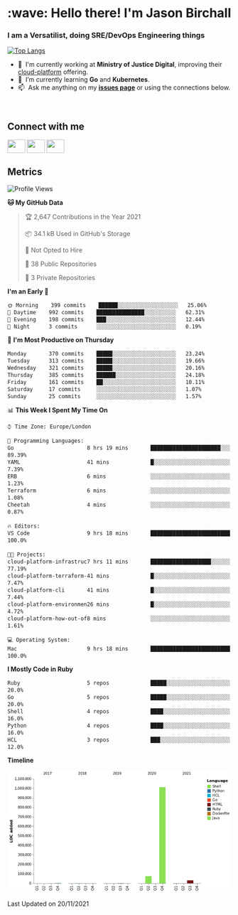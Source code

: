 <h1 align="left" id="jason-title">:wave: Hello there! I'm Jason Birchall</h1>
<h3 align="left">I am a Versatilist, doing SRE/DevOps Engineering things</h3>

[![Top Langs](https://github-readme-stats.vercel.app/api?username=jasonBirchall&show_icons=true&count_private=true&include_all_commits=true&theme=gruvbox)](https://github.com/anuraghazra/github-readme-stats)

- :office: &nbsp;I'm currently working at **Ministry of Justice Digital**, improving their [cloud-platform](https://github.com/ministryofjustice/cloud-platform) offering.
- :seedling: &nbsp;I’m currently learning **Go** and **Kubernetes**.
- :mailbox: &nbsp;Ask me anything on my **[issues page]** or using the connections below.


<br>

<h2>Connect with me</h2>
<p>
<a href="https://twitter.com/jsonBirchall" target="blank"><img align="center" src="https://cdn.jsdelivr.net/npm/simple-icons@3.0.1/icons/twitter.svg" alt="" height="30" width="40" /></a>
<a href="https://keybase.io/json0" target="blank"><img align="center" src="https://cdn.jsdelivr.net/npm/simple-icons@3.0.1/icons/keybase.svg" alt="" height="30" width="40" /></a>
<a href="https://www.reddit.com/user/kakorate" target="blank"><img align="center" src="https://cdn.jsdelivr.net/npm/simple-icons@3.0.1/icons/reddit.svg" alt="" height="30" width="40" /></a>
</p>

<h2>Metrics</h2>

<!--START_SECTION:waka-->
![Profile Views](http://img.shields.io/badge/Profile%20Views-0-blue)

**🐱 My GitHub Data** 

> 🏆 2,647 Contributions in the Year 2021
 > 
> 📦 34.1 kB Used in GitHub's Storage 
 > 
> 🚫 Not Opted to Hire
 > 
> 📜 38 Public Repositories 
 > 
> 🔑 3 Private Repositories  
 > 
**I'm an Early 🐤** 

```text
🌞 Morning    399 commits    ██████░░░░░░░░░░░░░░░░░░░   25.06% 
🌆 Daytime    992 commits    ███████████████░░░░░░░░░░   62.31% 
🌃 Evening    198 commits    ███░░░░░░░░░░░░░░░░░░░░░░   12.44% 
🌙 Night      3 commits      ░░░░░░░░░░░░░░░░░░░░░░░░░   0.19%

```
📅 **I'm Most Productive on Thursday** 

```text
Monday       370 commits    █████░░░░░░░░░░░░░░░░░░░░   23.24% 
Tuesday      313 commits    █████░░░░░░░░░░░░░░░░░░░░   19.66% 
Wednesday    321 commits    █████░░░░░░░░░░░░░░░░░░░░   20.16% 
Thursday     385 commits    ██████░░░░░░░░░░░░░░░░░░░   24.18% 
Friday       161 commits    ██░░░░░░░░░░░░░░░░░░░░░░░   10.11% 
Saturday     17 commits     ░░░░░░░░░░░░░░░░░░░░░░░░░   1.07% 
Sunday       25 commits     ░░░░░░░░░░░░░░░░░░░░░░░░░   1.57%

```


📊 **This Week I Spent My Time On** 

```text
⌚︎ Time Zone: Europe/London

💬 Programming Languages: 
Go                       8 hrs 19 mins       ██████████████████████░░░   89.39% 
YAML                     41 mins             █░░░░░░░░░░░░░░░░░░░░░░░░   7.39% 
ERB                      6 mins              ░░░░░░░░░░░░░░░░░░░░░░░░░   1.23% 
Terraform                6 mins              ░░░░░░░░░░░░░░░░░░░░░░░░░   1.08% 
Cheetah                  4 mins              ░░░░░░░░░░░░░░░░░░░░░░░░░   0.87%

🔥 Editors: 
VS Code                  9 hrs 18 mins       █████████████████████████   100.0%

🐱‍💻 Projects: 
cloud-platform-infrastruc7 hrs 11 mins       ███████████████████░░░░░░   77.19% 
cloud-platform-terraform-41 mins             █░░░░░░░░░░░░░░░░░░░░░░░░   7.47% 
cloud-platform-cli       41 mins             █░░░░░░░░░░░░░░░░░░░░░░░░   7.44% 
cloud-platform-environmen26 mins             █░░░░░░░░░░░░░░░░░░░░░░░░   4.72% 
cloud-platform-how-out-of8 mins              ░░░░░░░░░░░░░░░░░░░░░░░░░   1.61%

💻 Operating System: 
Mac                      9 hrs 18 mins       █████████████████████████   100.0%

```

**I Mostly Code in Ruby** 

```text
Ruby                     5 repos             █████░░░░░░░░░░░░░░░░░░░░   20.0% 
Go                       5 repos             █████░░░░░░░░░░░░░░░░░░░░   20.0% 
Shell                    4 repos             ████░░░░░░░░░░░░░░░░░░░░░   16.0% 
Python                   4 repos             ████░░░░░░░░░░░░░░░░░░░░░   16.0% 
HCL                      3 repos             ███░░░░░░░░░░░░░░░░░░░░░░   12.0%

```


**Timeline**

![Chart not found](https://raw.githubusercontent.com/jasonBirchall/jasonBirchall/main/charts/bar_graph.png) 


 Last Updated on 20/11/2021
<!--END_SECTION:waka-->

<!-- links -->

[issues page]: https://github.com/jasonBirchall/jasonBirchall/issues "jasonBirchall/issues"
